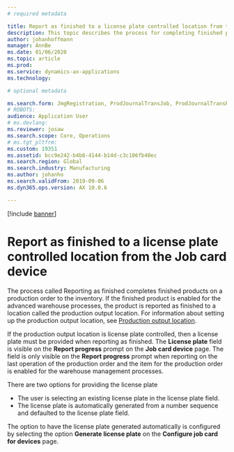 ```yaml
---
# required metadata

title: Report as finished to a license plate controlled location from the Job card device
description: This topic describes the process for completing finished products on a production order to inventory when a license plate controls the location.
author: johanhoffmann
manager: AnnBe
ms.date: 01/06/2020
ms.topic: article
ms.prod: 
ms.service: dynamics-ax-applications
ms.technology: 

# optional metadata

ms.search.form: JmgRegistration, ProdJournalTransJob, ProdJournalTransRoute, ProdParmReportFinished
# ROBOTS: 
audience: Application User
# ms.devlang: 
ms.reviewer: josaw
ms.search.scope: Core, Operations
# ms.tgt_pltfrm: 
ms.custom: 19351
ms.assetid: bcc9e242-b4b8-4144-b14d-c3c106fb40ec
ms.search.region: Global
ms.search.industry: Manufacturing
ms.author: johanho
ms.search.validFrom: 2019-09-06
ms.dyn365.ops.version: AX 10.0.6

---
```


[!include [banner](../includes/banner.md)]

# Report as finished to a license plate controlled location from the Job card device 

The process called Reporting as finished completes finished products on a production order to the inventory. If the finished product is enabled for the advanced warehouse processes, the product is reported as finished to a location called the production output location. For information about setting up the production output location, see [Production output location](https://docs.microsoft.com/dynamics365/unified-operations/supply-chain/production-control/production-output-location).

If the production output location is license plate controlled, then a license plate must be provided when reporting as finished. The **License plate** field is visible on the **Report progress** prompt on the **Job card device** page. The field is only visible on the **Report progress** prompt when reporting on the last operation of the production order and the item for the production order is enabled for the warehouse management processes. 

There are two options for providing the license plate
- The user is selecting an existing license plate in the license plate field.
- The license plate is automatically generated from a number sequence and defaulted to the license plate field.

The option to have the license plate generated automatically is configured by selecting the option **Generate license plate** on the **Configure job card for devices** page.
